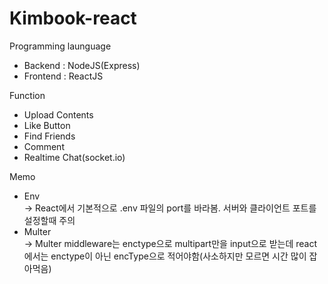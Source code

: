 # Kimbook-react

Programming launguage

- Backend : NodeJS(Express)
- Frontend : ReactJS

Function

- Upload Contents
- Like Button
- Find Friends
- Comment
- Realtime Chat(socket.io)

Memo

- Env </br>
  -> React에서 기본적으로 .env 파일의 port를 바라봄. 서버와 클라이언트 포트를 설정할때 주의 </br>
- Multer </br>
  -> Multer middleware는 enctype으로 multipart만을 input으로 받는데 react에서는 enctype이 아닌 encType으로 적어야함(사소하지만 모르면 시간 많이 잡아먹음)
